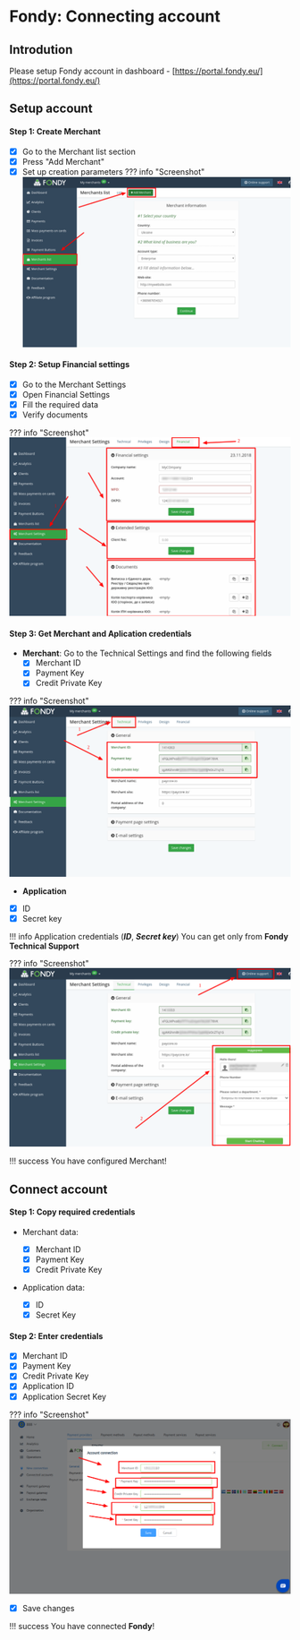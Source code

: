 # Fondy: Connecting account

## Introdution

Please setup Fondy account in dashboard - 
[https://portal.fondy.eu/](https://portal.fondy.eu/)

## Setup account


#### Step 1: Create Merchant

- [x] Go to the Merchant list section
- [x] Press "Add Merchant"
- [x] Set up creation parameters
??? info "Screenshot"
    [![Step 1](images/fondy-step1.png)](images/fondy-step1.png)

#### Step 2: Setup Financial settings

- [x] Go to the Merchant Settings
- [x] Open Financial Settings
- [x] Fill the required data
- [x] Verify documents

??? info "Screenshot"
    [![Step 2](images/fondy-step2.png)](images/fondy-step2.png)

#### Step 3: Get Merchant and Aplication credentials

- **Merchant**: Go to the Technical Settings and find the following fields
    - [x] Merchant ID
    - [x] Payment Key
    - [x] Credit Private Key

??? info "Screenshot"
    [![Step 3](images/fondy-step3.png)](images/fondy-step3.png)

- **Application**
- [x] ID
- [x] Secret key

!!! info 
    Application credentials (**_ID_**, **_Secret key_**) You can get only from **Fondy Technical Support**

??? info "Screenshot"
    [![Step 3](images/fondy-step4.png)](images/fondy-step4.png)

!!! success
    You have configured Merchant!
    
## Connect account

#### Step 1: Copy required credentials
- Merchant data:

    - [x] Merchant ID
    - [x] Payment Key
    - [x] Credit Private Key

- Application data:
    
    - [x] ID
    - [x] Secret Key

#### Step 2: Enter credentials
   
- [x] Merchant ID
- [x] Payment Key
- [x] Credit Private Key
- [x] Application ID
- [x] Application Secret Key

??? info "Screenshot"
    [![Step 2](images/fondy-step_connect.png)](images/fondy-step_connect.png)
    
- [x] Save changes

!!! success
    You have connected **Fondy**!